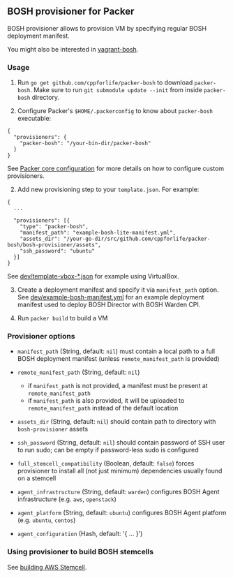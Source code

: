 ## BOSH provisioner for Packer

BOSH provisioner allows to provision VM by specifying regular BOSH deployment manifest.

You might also be interested in [vagrant-bosh](https://github.com/cppforlife/vagrant-bosh).


### Usage

1. Run `go get github.com/cppforlife/packer-bosh` to download `packer-bosh`. 
  Make sure to run `git submodule update --init` from inside `packer-bosh` directory.

2. Configure Packer's `$HOME/.packerconfig` to know about `packer-bosh` executable:

```
{
  "provisioners": {
    "packer-bosh": "/your-bin-dir/packer-bosh"
  }
}
```

See [Packer core configuration](http://www.packer.io/docs/other/core-configuration.html) 
for more details on how to configure custom provisioners.

2. Add new provisioning step to your `template.json`. For example:

```
{
  ...

  "provisioners": [{
    "type": "packer-bosh",
    "manifest_path": "example-bosh-lite-manifest.yml",
    "assets_dir": "/your-go-dir/src/github.com/cppforlife/packer-bosh/bosh-provisioner/assets",
    "ssh_password": "ubuntu"
  }]
}
```

See [dev/template-vbox-*.json](dev/template-vbox-bosh-lite.json) for example using VirtualBox.

3. Create a deployment manifest and specify it via `manifest_path` option.
   See [dev/example-bosh-manifest.yml](dev/example-bosh-manifest.yml) 
   for an example deployment manifest used to deploy BOSH Director with BOSH Warden CPI.

4. Run `packer build` to build a VM


### Provisioner options

- `manifest_path` (String, default: `nil`)
  must contain a local path to a full BOSH deployment manifest (unless `remote_manifest_path` is provided)

- `remote_manifest_path` (String, default: `nil`)
  - if `manifest_path` is not provided, a manifest must be present at `remote_manifest_path`
  - if `manifest_path` is also provided, it will be uploaded to `remote_manifest_path` instead of the default location

- `assets_dir` (String, default: `nil`)
  should contain path to directory with `bosh-provisioner` assets

- `ssh_password` (String, default: `nil`)
  should contain password of SSH user to run sudo; 
  can be empty if password-less sudo is configured

- `full_stemcell_compatibility` (Boolean, default: `false`)
  forces provisioner to install all (not just minimum) dependencies usually found on a stemcell

- `agent_infrastructure` (String, default: `warden`)
  configures BOSH Agent infrastructure (e.g. `aws`, `openstack`)

- `agent_platform` (String, default: `ubuntu`)
  configures BOSH Agent platform (e.g. `ubuntu`, `centos`)

- `agent_configuration` (Hash, default: '{ ... }')


### Using provisioner to build BOSH stemcells

See [building AWS Stemcell](docs/build-aws-stemcell.md).
